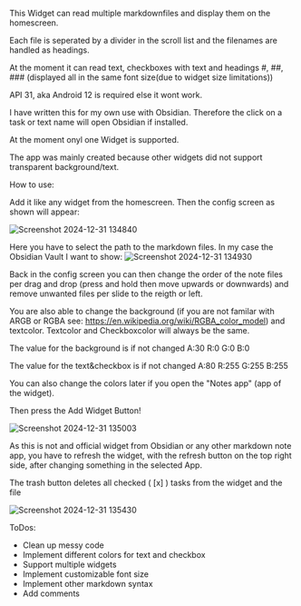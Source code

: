 This Widget can read multiple markdownfiles and display them on the homescreen.

Each file is seperated by a divider in the scroll list and the filenames are handled as headings.

At the moment it can read text, checkboxes with text and headings #, ##, ### (displayed all in the same font size(due to widget size limitations))

API 31, aka Android 12 is required else it wont work.

I have written this for my own use with Obsidian. Therefore the click on a task or text name will open Obsidian if installed.

At the moment onyl one Widget is supported.

The app was mainly created because other widgets did not support transparent background/text.




How to use:

Add it like any widget from the homescreen.
Then the config screen as shown will appear:

![Screenshot 2024-12-31 134840](https://github.com/user-attachments/assets/d44e9a3e-b8e7-4469-bf08-7d2bf08d16b3)

Here you have to select the path to the markdown files. In my case the Obsidian Vault I want to show:
![Screenshot 2024-12-31 134930](https://github.com/user-attachments/assets/f1807fcc-3fcd-4efd-a7a6-8ef44e571b5e)

Back in the config screen you can then change the order of the note files per drag and drop (press and hold then move upwards or downwards) and remove unwanted files per slide to the reigth or left.

You are also able to change the background (if you are not familar with ARGB or RGBA see: https://en.wikipedia.org/wiki/RGBA_color_model) and textcolor. Textcolor and Checkboxcolor will always be the same.

The value for the background is if not changed A:30 R:0 G:0 B:0

The value for the text&checkbox is if not changed A:80 R:255 G:255 B:255

You can also change the colors later if you open the "Notes app" (app of the widget).

Then press the Add Widget Button!

![Screenshot 2024-12-31 135003](https://github.com/user-attachments/assets/8b9aa139-c145-4579-9f26-97282a9fec59)

As this is not and official widget from Obsidian or any other markdown note app, you have to refresh the widget, with the refresh button on the top right side, after changing something in the selected App.

The trash button deletes all checked ( [x] ) tasks from the widget and the file

![Screenshot 2024-12-31 135430](https://github.com/user-attachments/assets/d6300e6f-544c-4d43-96bb-48044b0e3aef)



ToDos:
- Clean up messy code
- Implement different colors for text and checkbox
- Support multiple widgets
- Implement customizable font size
- Implement other markdown syntax
- Add comments



